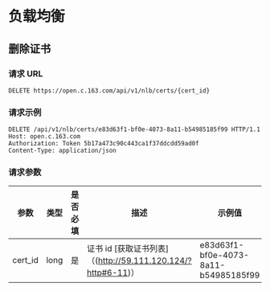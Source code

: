 #  负载均衡

## 删除证书

### 请求 URL

`DELETE https://open.c.163.com/api/v1/nlb/certs/{cert_id}`

### 请求示例

```http
DELETE /api/v1/nlb/certs/e83d63f1-bf0e-4073-8a11-b54985185f99 HTTP/1.1
Host: open.c.163.com
Authorization: Token 5b17a473c90c443ca1f37ddcdd59ad0f
Content-Type: application/json
```

### 请求参数

|   参数  | 类型 | 是否必填 |                   描述                  |                示例值                |
|---------|------|----------|-----------------------------------------|--------------------------------------|
| cert_id | long | 是       | 证书 id [获取证书列表]（(http://59.111.120.124/?http#6-11)） | e83d63f1-bf0e-4073-8a11-b54985185f99 |

